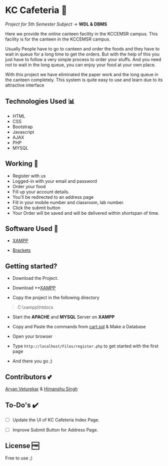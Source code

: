 # KC Cafeteria 🍱

 _Project for 5th Semester Subject_ -> **WDL & DBMS**


Here we provide the online canteen facility in the KCCEMSR campus. This facility is for the canteen in the KCCEMSR campus.

Usually People have to go to canteen and order the foods and they have to wait in queue for a long time to get the orders. But with the help of this you just have to follow a very simple process to order your stuffs. And you need not to wait in the long queue, you can enjoy your food at your own place. 

With this project we have eliminated the paper work and the long queue in the canteen completely. This system is quite easy to use and learn due to its attractive interface


## Technologies Used 📊

- HTML
- CSS
- Bootstrap
- Javascript
- AJAX
- PHP 
- MYSQL


## Working 📲

- Register with us
- Logged-in with your email and password
- Order your food 
- Fill up your account details.
- You’ll be redirected to an address page 
- Fill in your mobile number and classroom, lab number.
- Click the submit button 
- Your Order will be saved and will be delivered within shortspan of time.
   
   
## Software Used 💯

- [XAMPP](https://www.apachefriends.org/download.html)

- [Brackets](http://brackets.io/)


## Getting started?

- Download the Project.

- Download **[XAMPP](https://www.apachefriends.org/download.html)

- Copy the project in the following directory
> C:\xampp\htdocs

- Start the **APACHE** and **MYSQL** Server on **XAMPP**

- Copy and Paste the commands from [cart.sql](https://github.com/danishsshaikh/KC-Cafeteria/tree/master/Files/sql) & Make a Database

- Open your browser

- Type `http://localhost/Files/register.php` to get started with the first page

- And there you go ;)


## Contributors :two_hearts:

[Aryan Veturekar](https://github.com/thedarklord30) & 
[Himanshu Singh](https://github.com/himanshusiingh)


## To-Do's ✔️

- [ ] Update the UI of KC Cafeteria Index Page.
- [ ] Improve Submit Button for Address Page.


## License 🆓

Free to use ;)
